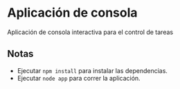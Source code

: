 # Aplicación de consola

Aplicación de consola interactiva para el control de tareas

## Notas

- Ejecutar `npm install` para instalar las dependencias.
- Ejecutar `node app` para correr la aplicación.
